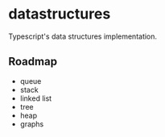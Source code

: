 # datastructures
Typescript's data structures implementation.

## Roadmap
* queue
* stack
* linked list
* tree
* heap
* graphs